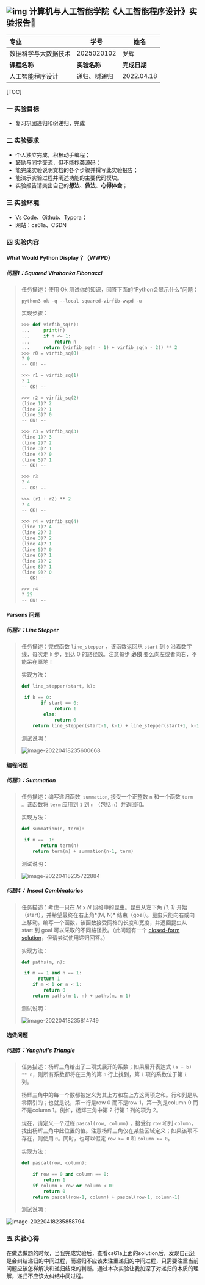 ## ![img](https://cnchen2000.oss-cn-shanghai.aliyuncs.com/img/logo.png)      计算机与人工智能学院《人工智能程序设计》实验报告📝

| 专业                 | 学号         | 姓名         |
| :------------------- | ------------ | ------------ |
| 数据科学与大数据技术 | 2025020102   | 罗辉         |
| **课程名称**         | **实验名称** | **完成日期** |
| 人工智能程序设计     | 递归、树递归 | 2022.04.18   |



[TOC]

### 一 实验目标

- 复习巩固递归和树递归，完成	

### 二 实验要求

- 个人独立完成，积极动手编程；
- 鼓励与同学交流，但不能抄袭源码；
- 能完成实验说明文档的各个步骤并撰写此实验报告；
- 能演示实验过程并阐述功能的主要代码模块。
- 实验报告请突出自己的**想法**、**做法**、**心得体会**；

### 三 实验环境

- Vs Code、Github、Typora；
- 网站：cs61a、CSDN



### 四 实验内容

#### What Would Python Display？（WWPD）

##### 问题1：Squared Virahanka Fibonacci

> 任务描述：使用 Ok 测试你的知识，回答下面的“Python会显示什么”问题：
>
> ```shell
> python3 ok -q --local squared-virfib-wwpd -u
> ```
>
> 实现步骤：
>
> ```python
> >>> def virfib_sq(n):
> ...     print(n)
> ...     if n <= 1:
> ...         return n
> ...     return (virfib_sq(n - 1) + virfib_sq(n - 2)) ** 2
> >>> r0 = virfib_sq(0)
> ? 0
> -- OK! --
> 
> >>> r1 = virfib_sq(1)
> ? 1
> -- OK! --
> 
> >>> r2 = virfib_sq(2)
> (line 1)? 2
> (line 2)? 1
> (line 3)? 0
> -- OK! --
> 
> >>> r3 = virfib_sq(3)
> (line 1)? 3
> (line 2)? 2
> (line 3)? 1
> (line 4)? 0
> (line 5)? 1
> -- OK! --
> 
> >>> r3
> ? 4
> -- OK! --
> 
> >>> (r1 + r2) ** 2
> ? 4
> -- OK! --
> 
> >>> r4 = virfib_sq(4)
> (line 1)? 4
> (line 2)? 3
> (line 3)? 2
> (line 4)? 1
> (line 5)? 0
> (line 6)? 1
> (line 7)? 2
> (line 8)? 1
> (line 9)? 0
> -- OK! --
> 
> >>> r4
> ? 25
> -- OK! --
> ```
>

#### Parsons 问题

##### 问题2：Line Stepper

> 任务描述：完成函数 `line_stepper` ，该函数返回从 `start` 到 `0` 沿着数字线，每次走 `k` 步，到达 0 的路径数。注意每步 **必须** 要么向左或者向右，不能呆在原地！
>
> 实现方法：
>
> ```python
>def line_stepper(start, k):
> 
>  if k == 0:
>        if start == 0:
>             return 1
>         else:
>             return 0
>     return line_stepper(start-1, k-1) + line_stepper(start+1, k-1)
>    ```
>    
> 测试说明：
>
> ![image-20220418235600668](C:\Users\24913\AppData\Roaming\Typora\typora-user-images\image-20220418235600668.png)

#### 编程问题

##### 问题3：Summation

> 任务描述：编写递归函数` summation`,  接受一个正整数 `n` 和一个函数  `term` 。该函数将 `term` 应用到 `1` 到 `n` （包括 `n`）并返回和。
>
> 实现方法：
>
> ```python
>def summation(n, term):
> 
>  if n ==  1:
>        return term(n)
>     return term(n) + summation(n-1, term)
>    ```
>    
> 测试说明：
>
> ![image-20220418235722884](C:\Users\24913\AppData\Roaming\Typora\typora-user-images\image-20220418235722884.png)

##### 问题4： Insect Combinatorics

> 任务描述：考虑一只在 *M* x *N* 网格中的昆虫。昆虫从左下角 *(1, 1)* 开始（start），并希望最终在右上角*(M, N)* 结束（goal）。昆虫只能向右或向上移动。编写一个函数，该函数接受网格的长度和宽度，并返回昆虫从 start 到 goal 可以采取的不同路径数。（此问题有一个  [closed-form solution](https://en.wikipedia.org/wiki/Closed-form_expression)，但请尝试使用递归回答。）
>
> 实现方法：
>
> ```python
>def paths(m, n):
> 
>  if m == 1 and n == 1:
>       return 1
>     if m < 1 or n < 1:
>         return 0
>     return paths(m-1, n) + paths(m, n-1)
>    ```
>    
> 测试说明：
>
> ![image-20220418235814749](C:\Users\24913\AppData\Roaming\Typora\typora-user-images\image-20220418235814749.png)

#### 选做问题

##### 问题5：Yanghui's Triangle

> 任务描述：杨辉三角给出了二项式展开的系数；如果展开表达式 `(a + b) ** n`，则所有系数都将在三角的第 `n` 行上找到，第 `i` 项的系数位于第 `i` 列。
>
> 杨辉三角中的每一个数都被定义为其上方和左上方这两项之和。行和列是从零索引的；也就是说，第一行是row 0 而不是row 1，第一列是column 0 而不是column 1。例如，杨辉三角中第 2 行第 1 列的项为 2。
>
> 现在，请定义一个过程 `pascal(row, column)` ，接受行 `row` 和列 `column`，找出杨辉三角中此位置的值。注意杨辉三角仅在某些区域定义；如果该项不存在，则使用 `0`。同时，也可以假定 `row >= 0` 和 `column >= 0`。
>
> 实现方法：
>
> ```python
> def pascal(row, column):
>    
>     if row == 0 and column == 0:
>         return 1
>     if column > row or column < 0:
>         return 0
>     return pascal(row-1, column) + pascal(row-1, column-1)
> ```
>
> 测试说明：

![image-20220418235858794](C:\Users\24913\AppData\Roaming\Typora\typora-user-images\image-20220418235858794.png)

### 五 实验心得

​	在做选做题的时候，当我完成实验后，查看cs61a上面的solution后，发现自己还是会纠结递归的中间过程，而递归不应该太注重递归的中间过程，只需要注重当前问题应该怎样解决和递归结束的判断。通过本次实验让我加深了对递归的本质的理解，递归不应该太纠结中间过程。



